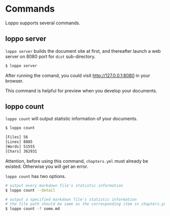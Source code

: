 # Commands

Loppo supports several commands.

## loppo server

`loppo server` builds the document site at first, and thereafter launch a web server on 8080 port for `dist` sub-directory.

```bash
$ loppo server
```

After running the comand, you could visit http://127.0.0.1:8080 in your browser.

This command is helpful for preview when you develop your documents.

## loppo count

`loppo count` will output statistic information of your documents.

```bash
$ loppo count

[Files] 56
[Lines] 8885
[Words] 51555
[Chars] 362931
```

Attention, before using this command, `chapters.yml` must already be existed. Otherwise you will get an error.

`loppo count` has two options.

```bash
# output every markdown file's statistic information
$ loppo count --detail

# output a specified markdown file's statistic information
# the file path should be same as the corresponding item in chapters.yml
$ loppo count -f some.md
```


